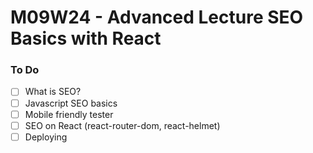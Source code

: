 # M09W24 - Advanced Lecture SEO Basics with React

### To Do

- [ ] What is SEO?
- [ ] Javascript SEO basics
- [ ] Mobile friendly tester
- [ ] SEO on React (react-router-dom, react-helmet)
- [ ] Deploying